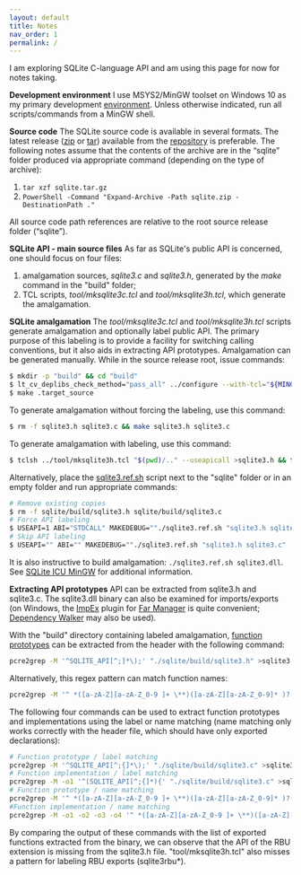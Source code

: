 ```yaml
---
layout: default
title: Notes
nav_order: 1
permalink: /
---
```


I am exploring SQLite C-language API and am using this page for now for notes taking.

**Development environment**
I use MSYS2/MinGW toolset on Windows 10 as my primary development [environment][MSYS2/MinGW Setup]. Unless otherwise indicated, run all scripts/commands from a MinGW shell.

**Source code**
The SQLite source code is available in several formats. The latest release ([zip][zip release] or [tar][tar release]) available from the [repository][Trunk README] is preferable. The following notes assume that the contents of the archive are in the “sqlite” folder produced via appropriate command (depending on the type of archive):

1. `tar xzf sqlite.tar.gz`
2. `PowerShell -Command "Expand-Archive -Path sqlite.zip -DestinationPath ."`

All source code path references are relative to the root source release folder (“sqlite”).

**SQLite API - main source files**
As far as SQLite's public API is concerned, one should focus on four files:

1. amalgamation sources, *sqlite3.c* and *sqlite3.h*, generated by the *make* command in the "build" folder;
2. TCL scripts, *tool/mksqlite3c.tcl* and *tool/mksqlite3h.tcl*, which generate the amalgamation. 

**SQLite amalgamation**
The *tool/mksqlite3c.tcl* and *tool/mksqlite3h.tcl* scripts generate amalgamation and optionally label public API. The primary purpose of this labeling is to provide a facility for switching calling conventions, but it also aids in extracting API prototypes. Amalgamation can be generated manually. While in the source release root, issue commands:

```bash
$ mkdir -p "build" && cd "build"
$ lt_cv_deplibs_check_method="pass_all" ../configure --with-tcl="${MINGW_PREFIX}/lib"
$ make .target_source
```

To generate amalgamation without forcing the labeling, use this command:

```bash
$ rm -f sqlite3.h sqlite3.c && make sqlite3.h sqlite3.c
```

To generate amalgamation with labeling, use this command:

```bash
$ tclsh ../tool/mksqlite3h.tcl "$(pwd)/.." --useapicall >sqlite3.h && tclsh ../tool/mksqlite3c.tcl --useapicall >sqlite3.c
```

Alternatively, place the [sqlite3.ref.sh][] script next to the "sqlite" folder or in an empty folder and run appropriate commands:

```bash
# Remove existing copies
$ rm -f sqlite/build/sqlite3.h sqlite/build/sqlite3.c 
# Force API labeling
$ USEAPI=1 ABI="STDCALL" MAKEDEBUG=""./sqlite3.ref.sh "sqlite3.h sqlite3.c"
# Skip API labeling
$ USEAPI="" ABI="" MAKEDEBUG=""./sqlite3.ref.sh "sqlite3.h sqlite3.c"
```

It is also instructive to build amalgamation: `./sqlite3.ref.sh sqlite3.dll`. See [SQLite ICU MinGW][] for additional information.

**Extracting API prototypes**
API can be extracted from sqlite3.h and sqlite3.c. The sqlite3.dll binary can also be examined for imports/exports (on Windows, the [ImpEx][] plugin for [Far Manager][] is quite convenient; [Dependency Walker][] may also be used).

With the "build" directory containing labeled amalgamation, <u>function prototypes</u> can be extracted from the header with the following command:

```bash
pcre2grep -M '^SQLITE_API[^;]*\);' "./sqlite/build/sqlite3.h" >sqlite3.h.APIl.txt
```

Alternatively, this regex pattern can match function names:

```bash
pcre2grep -M '^ *([a-zA-Z][a-zA-Z_0-9 ]+ \**)([a-zA-Z][a-zA-Z_0-9]* )?(sqlite3[_a-zA-Z0-9]+)(\([^;{]*)' "./sqlite/build/sqlite3.h" >sqlite3.h.APIn.txt
```

The following four commands can be used to extract function prototypes and implementations using the label or name matching (name matching only works correctly with the header file, which should have only exported declarations):

```bash
# Function prototype / label matching
pcre2grep -M '^SQLITE_API[^;{]*\);' "./sqlite/build/sqlite3.c" >sqlite3.c.sig.APIl.txt
# Function implementation / label matching
pcre2grep -M -o1 '^(SQLITE_API[^;{]*){' "./sqlite/build/sqlite3.c" >sqlite3.c.bod.APIl.txt
# Function prototype / name matching
pcre2grep -M '^ *([a-zA-Z][a-zA-Z_0-9 ]+ \**)([a-zA-Z][a-zA-Z_0-9]* )?(sqlite3[_a-zA-Z0-9]+)(\([^;{]*);' "./sqlite/build/sqlite3.c" >sqlite3.c.sig.APIn.txt
#Function implementation / name matching
pcre2grep -M -o1 -o2 -o3 -o4 '^ *([a-zA-Z][a-zA-Z_0-9 ]+ \**)([a-zA-Z][a-zA-Z_0-9]* )?(sqlite3[_a-zA-Z0-9]+)(\([^;{]*){' "./sqlite/build/sqlite3.c" >sqlite3.c.bod.APIn.txt
```

By comparing the output of these commands with the list of exported functions extracted from the binary, we can observe that the API of the RBU extension is missing from the sqlite3.h file. "tool/mksqlite3h.tcl" also misses a pattern for labeling RBU exports (sqlite3rbu\*).


<!-- References -->

[MSYS2/MinGW Setup]: https://pchemguy.github.io/SQLite-ICU-MinGW/devenv

[zip release]: https://www.sqlite.org/src/zip/sqlite.zip?r=release
[tar release]: https://www.sqlite.org/src/tarball/sqlite.tar.gz?r=release
[Trunk README]: https://www.sqlite.org/cgi/src/doc/trunk/README.md
[sqlite3.ref.sh]: https://github.com/pchemguy/SQLite-ICU-MinGW/blob/master/MinGW/Proxy/sqlite3.ref.sh
[SQLite ICU MinGW]: https://pchemguy.github.io/SQLite-ICU-MinGW/
[ImpEx]: https://plugring.farmanager.com/plugin.php?pid=790
[Far Manager]: https://farmanager.com/index.php?l=en
[Dependency Walker]: https://www.dependencywalker.com/
